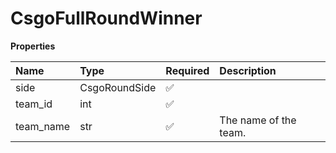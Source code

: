 # CsgoFullRoundWinner

**Properties**

| Name      | Type          | Required | Description           |
| :-------- | :------------ | :------- | :-------------------- |
| side      | CsgoRoundSide | ✅       |                       |
| team_id   | int           | ✅       |                       |
| team_name | str           | ✅       | The name of the team. |
